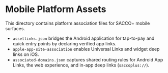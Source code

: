 # Mobile Platform Assets

This directory contains platform association files for SACCO+ mobile surfaces.

- `assetlinks.json` bridges the Android application for tap-to-pay and quick
  entry points by declaring verified app links.
- `apple-app-site-association` enables Universal Links and widget deep links on
  iOS.
- `associated-domains.json` captures shared routing rules for Android App Links,
  the web experience, and in-app deep links (`saccoplus://`).
